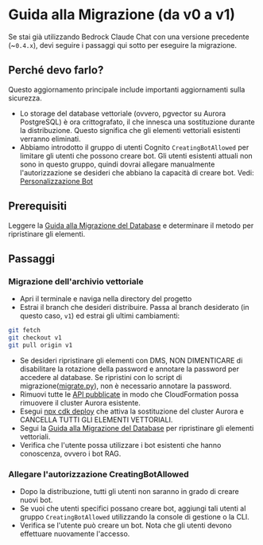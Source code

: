 # Guida alla Migrazione (da v0 a v1)

Se stai già utilizzando Bedrock Claude Chat con una versione precedente (~`0.4.x`), devi seguire i passaggi qui sotto per eseguire la migrazione.

## Perché devo farlo?

Questo aggiornamento principale include importanti aggiornamenti sulla sicurezza.

- Lo storage del database vettoriale (ovvero, pgvector su Aurora PostgreSQL) è ora crittografato, il che innesca una sostituzione durante la distribuzione. Questo significa che gli elementi vettoriali esistenti verranno eliminati.
- Abbiamo introdotto il gruppo di utenti Cognito `CreatingBotAllowed` per limitare gli utenti che possono creare bot. Gli utenti esistenti attuali non sono in questo gruppo, quindi dovrai allegare manualmente l'autorizzazione se desideri che abbiano la capacità di creare bot. Vedi: [Personalizzazione Bot](../../README.md#bot-personalization)

## Prerequisiti

Leggere la [Guida alla Migrazione del Database](./DATABASE_MIGRATION_it-IT.md) e determinare il metodo per ripristinare gli elementi.

## Passaggi

### Migrazione dell'archivio vettoriale

- Apri il terminale e naviga nella directory del progetto
- Estrai il branch che desideri distribuire. Passa al branch desiderato (in questo caso, `v1`) ed estrai gli ultimi cambiamenti:

```sh
git fetch
git checkout v1
git pull origin v1
```

- Se desideri ripristinare gli elementi con DMS, NON DIMENTICARE di disabilitare la rotazione della password e annotare la password per accedere al database. Se ripristini con lo script di migrazione([migrate.py](./migrate.py)), non è necessario annotare la password.
- Rimuovi tutte le [API pubblicate](../PUBLISH_API_it-IT.md) in modo che CloudFormation possa rimuovere il cluster Aurora esistente.
- Esegui [npx cdk deploy](../README.md#deploy-using-cdk) che attiva la sostituzione del cluster Aurora e CANCELLA TUTTI GLI ELEMENTI VETTORIALI.
- Segui la [Guida alla Migrazione del Database](./DATABASE_MIGRATION_it-IT.md) per ripristinare gli elementi vettoriali.
- Verifica che l'utente possa utilizzare i bot esistenti che hanno conoscenza, ovvero i bot RAG.

### Allegare l'autorizzazione CreatingBotAllowed

- Dopo la distribuzione, tutti gli utenti non saranno in grado di creare nuovi bot.
- Se vuoi che utenti specifici possano creare bot, aggiungi tali utenti al gruppo `CreatingBotAllowed` utilizzando la console di gestione o la CLI.
- Verifica se l'utente può creare un bot. Nota che gli utenti devono effettuare nuovamente l'accesso.